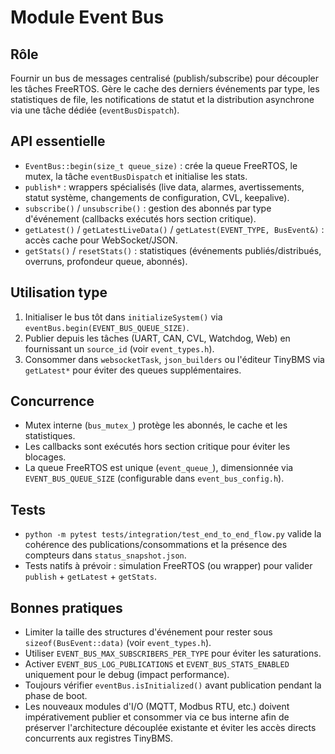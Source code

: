 # Module Event Bus

## Rôle
Fournir un bus de messages centralisé (publish/subscribe) pour découpler les tâches FreeRTOS. Gère le cache des derniers événements par type, les statistiques de file, les notifications de statut et la distribution asynchrone via une tâche dédiée (`eventBusDispatch`).

## API essentielle
- `EventBus::begin(size_t queue_size)` : crée la queue FreeRTOS, le mutex, la tâche `eventBusDispatch` et initialise les stats.
- `publish*` : wrappers spécialisés (live data, alarmes, avertissements, statut système, changements de configuration, CVL, keepalive).
- `subscribe()` / `unsubscribe()` : gestion des abonnés par type d'événement (callbacks exécutés hors section critique).
- `getLatest()` / `getLatestLiveData()` / `getLatest(EVENT_TYPE, BusEvent&)` : accès cache pour WebSocket/JSON.
- `getStats()` / `resetStats()` : statistiques (événements publiés/distribués, overruns, profondeur queue, abonnés).

## Utilisation type
1. Initialiser le bus tôt dans `initializeSystem()` via `eventBus.begin(EVENT_BUS_QUEUE_SIZE)`.
2. Publier depuis les tâches (UART, CAN, CVL, Watchdog, Web) en fournissant un `source_id` (voir `event_types.h`).
3. Consommer dans `websocketTask`, `json_builders` ou l'éditeur TinyBMS via `getLatest*` pour éviter des queues supplémentaires.

## Concurrence
- Mutex interne (`bus_mutex_`) protège les abonnés, le cache et les statistiques.
- Les callbacks sont exécutés hors section critique pour éviter les blocages.
- La queue FreeRTOS est unique (`event_queue_`), dimensionnée via `EVENT_BUS_QUEUE_SIZE` (configurable dans `event_bus_config.h`).

## Tests
- `python -m pytest tests/integration/test_end_to_end_flow.py` valide la cohérence des publications/consommations et la présence des compteurs dans `status_snapshot.json`.
- Tests natifs à prévoir : simulation FreeRTOS (ou wrapper) pour valider `publish` + `getLatest` + `getStats`.

## Bonnes pratiques
- Limiter la taille des structures d'événement pour rester sous `sizeof(BusEvent::data)` (voir `event_types.h`).
- Utiliser `EVENT_BUS_MAX_SUBSCRIBERS_PER_TYPE` pour éviter les saturations.
- Activer `EVENT_BUS_LOG_PUBLICATIONS` et `EVENT_BUS_STATS_ENABLED` uniquement pour le debug (impact performance).
- Toujours vérifier `eventBus.isInitialized()` avant publication pendant la phase de boot.
- Les nouveaux modules d'I/O (MQTT, Modbus RTU, etc.) doivent impérativement publier et consommer via ce bus interne afin de
  préserver l'architecture découplée existante et éviter les accès directs concurrents aux registres TinyBMS.

